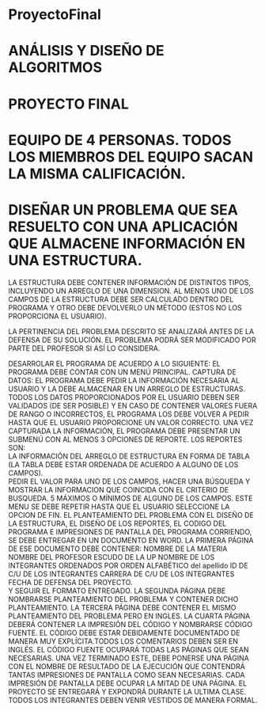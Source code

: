 # ProyectoFinal

# ANÁLISIS Y DISEÑO DE ALGORITMOS
# PROYECTO FINAL
# EQUIPO DE 4 PERSONAS. TODOS LOS MIEMBROS DEL EQUIPO SACAN LA MISMA CALIFICACIÓN.
# DISEÑAR UN PROBLEMA QUE SEA RESUELTO CON UNA  APLICACIÓN QUE ALMACENE INFORMACIÓN EN UNA ESTRUCTURA.

LA ESTRUCTURA DEBE CONTENER INFORMACIÓN DE DISTINTOS TIPOS, INCLUYENDO UN ARREGLO DE UNA DIMENSION.  AL  MENOS UNO DE LOS CAMPOS DE LA ESTRUCTURA DEBE SER CALCULADO DENTRO DEL PROGRAMA Y OTRO DEBE DEVOLVERLO UN MÉTODO (ESTOS NO LOS PROPORCIONA EL USUARIO).  

LA PERTINENCIA DEL PROBLEMA DESCRITO SE ANALIZARÁ ANTES DE LA DEFENSA DE SU SOLUCIÓN. EL PROBLEMA PODRÁ SER MODIFICADO POR PARTE DEL PROFESOR SI ASÍ LO CONSIDERA.

DESARROLAR EL PROGRAMA DE ACUERDO A LO SIGUIENTE:
EL PROGRAMA DEBE CONTAR CON UN MENÚ PRINCIPAL.
CAPTURA DE DATOS: EL PROGRAMA DEBE PEDIR LA INFORMACIÓN NECESARIA AL USUARIO Y LA DEBE ALMACENAR EN UN ARREGLO DE ESTRUCTURAS.  TODOS LOS DATOS PROPORCIONADOS POR EL USUARIO DEBEN SER VALIDADOS (DE SER POSIBLE) Y EN CASO DE CONTENER VALORES FUERA DE RANGO O INCORRECTOS,  EL PROGRAMA LOS DEBE VOLVER A PEDIR HASTA QUE EL USUARIO PROPORCIONE UN VALOR CORRECTO.
UNA VEZ CAPTURADA LA INFORMACIÓN, EL PROGRAMA DEBE PRESENTAR UN SUBMENÚ CON AL MENOS 3 OPCIONES DE REPORTE. LOS REPORTES SON:  
LA INFORMACIÓN DEL ARREGLO DE ESTRUCTURA EN FORMA DE TABLA (LA TABLA DEBE ESTAR ORDENADA DE ACUERDO A ALGUNO DE LOS CAMPOS).  
PEDIR EL VALOR PARA UNO DE LOS CAMPOS, HACER UNA BÚSQUEDA Y MOSTRAR LA INFORMACION QUE COINCIDA CON EL CRITERIO DE BUSQUEDA.
5 MÁXIMOS O MÍNIMOS DE ALGUNO DE LOS CAMPOS.  ESTE MENU SE DEBE REPETIR HASTA QUE EL USUARIO SELECCIONE LA OPCION DE FIN.
EL PLANTEAMIENTO DEL PROBLEMA CON EL DISEÑO DE LA ESTRUCTURA, EL DISEÑO DE LOS REPORTES, EL CODIGO DEL PROGRAMA E IMPRESIONES DE PANTALLA DEL PROGRAMA CORRIENDO, SE DEBE ENTREGAR EN UN DOCUMENTO EN WORD. 
LA PRIMERA PÁGINA DE ESE DOCUMENTO DEBE CONTENER:
NOMBRE DE LA MATERIA
NOMBRE DEL PROFESOR
ESCUDO DE LA UP
NOMBRE DE LOS INTEGRANTES ORDENADOS POR ORDEN ALFABÉTICO del apellido
ID DE C/U DE LOS INTEGRANTES
CARRERA DE C/U DE LOS INTEGRANTES
FECHA DE DEFENSA DEL PROYECTO.  
Y SEGUIR EL FORMATO ENTREGADO.
LA SEGUNDA PÁGINA DEBE NOMBRARSE PLANTEAMIENTO DEL PROBLEMA Y CONTENER DICHO PLANTEAMIENTO.
LA TERCERA PÁGINA DEBE CONTENER EL MISMO PLANTEAMIENTO DEL PROBLEMA PERO EN INGLES.
LA CUARTA PÁGINA DEBERÁ CONTENER LA IMPRESIÓN DEL CÓDIGO Y NOMBRARSE CÓDIGO FUENTE. EL CÓDIGO DEBE ESTAR DEBIDAMENTE DOCUMENTADO DE MANERA MUY EXPLÍCITA.TODOS LOS COMENTARIOS DEBEN SER EN INGLÉS.
EL CÓDIGO FUENTE OCUPARÁ TODAS LAS PÁGINAS QUE SEAN NECESARIAS. UNA VEZ TERMINADO ESTE, DEBE PONERSE UNA PÁGINA CON EL NOMBRE DE RESULTADO DE LA EJECUCIÓN QUE CONTENDRÁ TANTAS IMPRESIONES DE PANTALLA COMO SEAN NECESARIAS. CADA IMPRESIÓN DE PANTALLA DEBE OCUPAR LA MITAD DE UNA PÁGINA.
EL PROYECTO SE ENTREGARÁ Y EXPONDRÁ DURANTE LA ULTIMA CLASE. TODOS LOS INTEGRANTES DEBEN VENIR VESTIDOS DE MANERA FORMAL.
